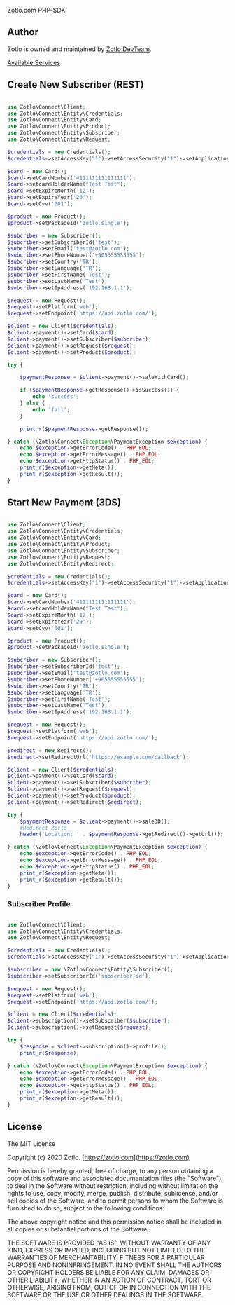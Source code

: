 Zotlo.com PHP-SDK


## Author

Zotlo is owned and maintained by [Zotlo DevTeam](mailto:sdk@zotlo.com).

[Available Services](./examples)

## Create New Subscriber (REST)

```php

use Zotlo\Connect\Client;
use Zotlo\Connect\Entity\Credentials;
use Zotlo\Connect\Entity\Card;
use Zotlo\Connect\Entity\Product;
use Zotlo\Connect\Entity\Subscriber;
use Zotlo\Connect\Entity\Request;

$credentials = new Credentials();
$credentials->setAccessKey("1")->setAccessSecurity("1")->setApplicationId('2');

$card = new Card();
$card->setCardNumber('4111111111111111');
$card->setcardHolderName("Test Test");
$card->setExpireMonth('12');
$card->setExpireYear('20');
$card->setCvv('001');

$product = new Product();
$product->setPackageId('zotlo.single');

$subcriber = new Subscriber();
$subcriber->setSubscriberId('test');
$subcriber->setEmail('test@zotlo.com');
$subcriber->setPhoneNumber('+905555555555');
$subcriber->setCountry('TR');
$subcriber->setLanguage('TR');
$subcriber->setFirstName('Test');
$subcriber->setLastName('Test');
$subcriber->setIpAddress('192.168.1.1');

$request = new Request();
$request->setPlatform('web');
$request->setEndpoint('https://api.zotlo.com/');

$client = new Client($credentials);
$client->payment()->setCard($card);
$client->payment()->setSubscriber($subcriber);
$client->payment()->setRequest($request);
$client->payment()->setProduct($product);

try {

    $paymentResponse = $client->payment()->saleWithCard();

    if ($paymentResponse->getResponse()->isSuccess()) {
        echo 'success';
    } else {
        echo 'fail';
    }

    print_r($paymentResponse->getResponse());

} catch (\Zotlo\Connect\Exception\PaymentException $exception) {
    echo $exception->getErrorCode() . PHP_EOL;
    echo $exception->getErrorMessage() . PHP_EOL;
    echo $exception->getHttpStatus() . PHP_EOL;
    print_r($exception->getMeta());
    print_r($exception->getResult());
}

```


## Start New Payment (3DS)

```php

use Zotlo\Connect\Client;
use Zotlo\Connect\Entity\Credentials;
use Zotlo\Connect\Entity\Card;
use Zotlo\Connect\Entity\Product;
use Zotlo\Connect\Entity\Subscriber;
use Zotlo\Connect\Entity\Request;
use Zotlo\Connect\Entity\Redirect;

$credentials = new Credentials();
$credentials->setAccessKey("1")->setAccessSecurity("1")->setApplicationId('2');

$card = new Card();
$card->setCardNumber('4111111111111111');
$card->setcardHolderName("Test Test");
$card->setExpireMonth('12');
$card->setExpireYear('20');
$card->setCvv('001');

$product = new Product();
$product->setPackageId('zotlo.single');

$subcriber = new Subscriber();
$subcriber->setSubscriberId('test');
$subcriber->setEmail('test@zotlo.com');
$subcriber->setPhoneNumber('+905555555555');
$subcriber->setCountry('TR');
$subcriber->setLanguage('TR');
$subcriber->setFirstName('Test');
$subcriber->setLastName('Test');
$subcriber->setIpAddress('192.168.1.1');

$request = new Request();
$request->setPlatform('web');
$request->setEndpoint('https://api.zotlo.com/');

$redirect = new Redirect();
$redirect->setRedirectUrl('https://example.com/callback');

$client = new Client($credentials);
$client->payment()->setCard($card);
$client->payment()->setSubscriber($subcriber);
$client->payment()->setRequest($request);
$client->payment()->setProduct($product);
$client->payment()->setRedirect($redirect);

try {
    $paymentResponse = $client->payment()->sale3D();
    #Redirect Zotlo
    header('Location: ' . $paymentResponse->getRedirect()->getUrl());

} catch (\Zotlo\Connect\Exception\PaymentException $exception) {
    echo $exception->getErrorCode() . PHP_EOL;
    echo $exception->getErrorMessage() . PHP_EOL;
    echo $exception->getHttpStatus() . PHP_EOL;
    print_r($exception->getMeta());
    print_r($exception->getResult());
}
```


### Subscriber Profile

```php

use Zotlo\Connect\Client;
use Zotlo\Connect\Entity\Credentials;
use Zotlo\Connect\Entity\Request;

$credentials = new Credentials();
$credentials->setAccessKey("1")->setAccessSecurity("1")->setApplicationId('2');

$subscriber = new \Zotlo\Connect\Entity\Subscriber();
$subscriber->setSubscriberId('subscriber-id');

$request = new Request();
$request->setPlatform('web');
$request->setEndpoint('https://api.zotlo.com/');

$client = new Client($credentials);
$client->subscription()->setSubscriber($subscriber);
$client->subscription()->setRequest($request);

try {
    $response = $client->subscription()->profile();
    print_r($response);

} catch (\Zotlo\Connect\Exception\PaymentException $exception) {
    echo $exception->getErrorCode() . PHP_EOL;
    echo $exception->getErrorMessage() . PHP_EOL;
    echo $exception->getHttpStatus() . PHP_EOL;
    print_r($exception->getMeta());
    print_r($exception->getResult());
}
```


## License

The MIT License

Copyright (c) 2020 Zotlo. [https://zotlo.com](https://zotlo.com)

Permission is hereby granted, free of charge, to any person obtaining a copy
of this software and associated documentation files (the "Software"), to deal
in the Software without restriction, including without limitation the rights
to use, copy, modify, merge, publish, distribute, sublicense, and/or sell
copies of the Software, and to permit persons to whom the Software is
furnished to do so, subject to the following conditions:

The above copyright notice and this permission notice shall be included in
all copies or substantial portions of the Software.

THE SOFTWARE IS PROVIDED "AS IS", WITHOUT WARRANTY OF ANY KIND, EXPRESS OR
IMPLIED, INCLUDING BUT NOT LIMITED TO THE WARRANTIES OF MERCHANTABILITY,
FITNESS FOR A PARTICULAR PURPOSE AND NONINFRINGEMENT. IN NO EVENT SHALL THE
AUTHORS OR COPYRIGHT HOLDERS BE LIABLE FOR ANY CLAIM, DAMAGES OR OTHER
LIABILITY, WHETHER IN AN ACTION OF CONTRACT, TORT OR OTHERWISE, ARISING FROM,
OUT OF OR IN CONNECTION WITH THE SOFTWARE OR THE USE OR OTHER DEALINGS IN
THE SOFTWARE.